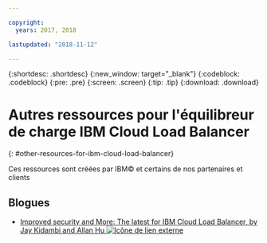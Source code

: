 ```yaml
---

copyright:
  years: 2017, 2018

lastupdated: "2018-11-12"

---
```


{:shortdesc: .shortdesc}
{:new_window: target="_blank"}
{:codeblock: .codeblock}
{:pre: .pre}
{:screen: .screen}
{:tip: .tip}
{:download: .download}

# Autres ressources pour l'équilibreur de charge IBM Cloud Load Balancer
{: #other-resources-for-ibm-cloud-load-balancer}

Ces ressources sont créées par IBM© et certains de nos partenaires et clients

## Blogues

 * [Improved security and More: The latest for IBM Cloud Load Balancer, by Jay Kidambi and Allan Hu ![Icône de lien externe](../../icons/launch-glyph.svg "Icône de lien externe")](https://www.ibm.com/blogs/bluemix/2018/04/updates-cloud-load-balancer/)
